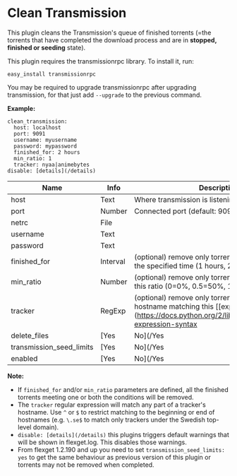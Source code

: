 # Clean Transmission

This plugin cleans the Transmission's queue of finished torrents (=the torrents that have completed the download process and are in **stopped, finished or seeding** state).

This plugin requires the transmissionrpc library. To install it, run:

```
easy_install transmissionrpc
```

You may be required to upgrade transmissionrpc after upgrading transmission, for that just add `--upgrade` to the previous command.

**Example:**

```
clean_transmission:
  host: localhost
  port: 9091
  username: myusername
  password: mypassword
  finished_for: 2 hours
  min_ratio: 1
  tracker: nyaa|animebytes
disable: [details](/details)
```


| **Name** | **Info** | **Description** |
| --- | --- | --- |
| host | Text | Where transmission is listening (default: localhost) |
| port | Number | Connected port (default: 9091) |
| netrc | File |  |
| username | Text |  |
| password | Text |  |
| finished_for | Interval | (optional) remove only torrents finished for at least the specified time (1 hours, 2 days, etc). |
| min_ratio | Number | (optional) remove only torrents uploaded at least this ratio (0=0%, 0.5=50%, 1=100% etc) |
| tracker | RegExp | (optional) remove only torrents with a tracker hostname matching this [[expression](https://docs.python.org/2/library/re.html#regular-expression-syntax|regular)] |
| delete_files | [Yes|No](/Yes|No) | (optional) also delete local files (default: no) |
| transmission_seed_limits | [Yes|No](/Yes|No) | (optional) uses transmission's internal limits for idle time and seed ratio (default: no) |
| enabled | [Yes|No](/Yes|No) | Plugin enabled (default: yes) |

**Note:**

- If `finished_for` and/or `min_ratio` parameters are defined, all the finished torrents meeting one or both the conditions will be removed.
- The `tracker` regular expression will match any part of a tracker's hostname. Use `^` or `$` to restrict matching to the beginning or end of hostnames (e.g. `\.se$` to match only trackers under the Swedish top-level domain).
- `disable: [details](/details)` this plugins triggers default warnings that will be shown in flexget.log. This disables those warnings. 
- From flexget 1.2.190 and up you need to set `transmission_seed_limits: yes` to get the same behaviour as previous version of this plugin or torrents may not be removed when completed.